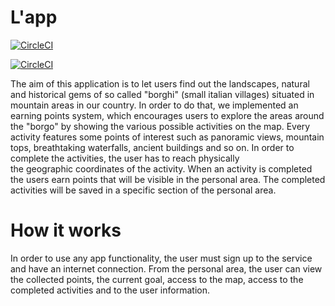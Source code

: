 # L'app
[![CircleCI](https://dl.circleci.com/status-badge/img/gh/Enactus-Trieste/android-app-borghi/tree/master.svg?style=svg)](https://dl.circleci.com/status-badge/redirect/gh/Enactus-Trieste/android-app-borghi/tree/master)

[![CircleCI](https://dl.circleci.com/insights-snapshot/gh/Enactus-Trieste/android-app-borghi/master/test-and-build/badge.svg?window=30d)](https://app.circleci.com/insights/github/Enactus-Trieste/android-app-borghi/workflows/test-and-build/overview?branch=master&reporting-window=last-30-days&insights-snapshot=true)

The aim of this application is to let users find out the landscapes, natural and historical gems of so called "borghi" 
(small italian villages) situated in mountain areas in our country. In order to do that, we implemented an earning points system, which encourages users
to explore the areas around the "borgo" by showing the various possible activities on the map. Every activity features some points of interest such as
panoramic views, mountain tops, breathtaking waterfalls, ancient buildings and so on. In order to complete the activities, the user has to reach physically    
the geographic coordinates of the activity. When an activity is completed the users earn points that will be visible in the personal area.
The completed activities will be saved in a specific section of the personal area. 

# How it works
In order to use any app functionality, the user must sign up to the service and have an internet connection.
From the personal area, the user can view the collected points, the current goal, access to the map, access to the completed activities and to the user information.
